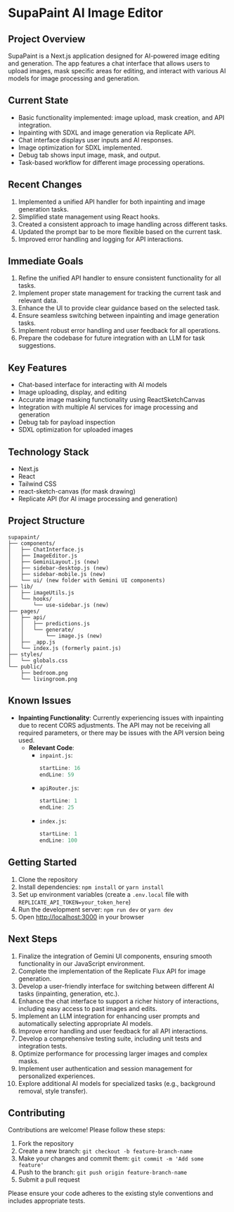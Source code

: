 # SupaPaint AI Image Editor

## Project Overview

SupaPaint is a Next.js application designed for AI-powered image editing and generation. The app features a chat interface that allows users to upload images, mask specific areas for editing, and interact with various AI models for image processing and generation.

## Current State

- Basic functionality implemented: image upload, mask creation, and API integration.
- Inpainting with SDXL and image generation via Replicate API.
- Chat interface displays user inputs and AI responses.
- Image optimization for SDXL implemented.
- Debug tab shows input image, mask, and output.
- Task-based workflow for different image processing operations.

## Recent Changes

1. Implemented a unified API handler for both inpainting and image generation tasks.
2. Simplified state management using React hooks.
3. Created a consistent approach to image handling across different tasks.
4. Updated the prompt bar to be more flexible based on the current task.
5. Improved error handling and logging for API interactions.

## Immediate Goals

1. Refine the unified API handler to ensure consistent functionality for all tasks.
2. Implement proper state management for tracking the current task and relevant data.
3. Enhance the UI to provide clear guidance based on the selected task.
4. Ensure seamless switching between inpainting and image generation tasks.
5. Implement robust error handling and user feedback for all operations.
6. Prepare the codebase for future integration with an LLM for task suggestions.

## Key Features

- Chat-based interface for interacting with AI models
- Image uploading, display, and editing
- Accurate image masking functionality using ReactSketchCanvas
- Integration with multiple AI services for image processing and generation
- Debug tab for payload inspection
- SDXL optimization for uploaded images

## Technology Stack

- Next.js
- React
- Tailwind CSS
- react-sketch-canvas (for mask drawing)
- Replicate API (for AI image processing and generation)

## Project Structure

```
supapaint/
├── components/
│   ├── ChatInterface.js
│   ├── ImageEditor.js
│   ├── GeminiLayout.js (new)
│   ├── sidebar-desktop.js (new)
│   ├── sidebar-mobile.js (new)
│   └── ui/ (new folder with Gemini UI components)
├── lib/
│   ├── imageUtils.js
│   └── hooks/
│       └── use-sidebar.js (new)
├── pages/
│   ├── api/
│   │   ├── predictions.js
│   │   └── generate/
│   │       └── image.js (new)
│   ├── _app.js
│   └── index.js (formerly paint.js)
├── styles/
│   └── globals.css
└── public/
    ├── bedroom.png
    └── livingroom.png
```

## Known Issues

- **Inpainting Functionality**: Currently experiencing issues with inpainting due to recent CORS adjustments. The API may not be receiving all required parameters, or there may be issues with the API version being used.
  - **Relevant Code**: 
    - `inpaint.js`: 
      ```javascript:pages/api/edit/inpaint.js
      startLine: 16
      endLine: 59
      ```
    - `apiRouter.js`: 
      ```javascript:lib/apiRouter.js
      startLine: 1
      endLine: 25
      ```
    - `index.js`: 
      ```javascript:pages/index.js
      startLine: 1
      endLine: 100
      ```

## Getting Started

1. Clone the repository
2. Install dependencies: `npm install` or `yarn install`
3. Set up environment variables (create a `.env.local` file with `REPLICATE_API_TOKEN=your_token_here`)
4. Run the development server: `npm run dev` or `yarn dev`
5. Open [http://localhost:3000](http://localhost:3000) in your browser

## Next Steps

1. Finalize the integration of Gemini UI components, ensuring smooth functionality in our JavaScript environment.
2. Complete the implementation of the Replicate Flux API for image generation.
3. Develop a user-friendly interface for switching between different AI tasks (inpainting, generation, etc.).
4. Enhance the chat interface to support a richer history of interactions, including easy access to past images and edits.
5. Implement an LLM integration for enhancing user prompts and automatically selecting appropriate AI models.
6. Improve error handling and user feedback for all API interactions.
7. Develop a comprehensive testing suite, including unit tests and integration tests.
8. Optimize performance for processing larger images and complex masks.
9. Implement user authentication and session management for personalized experiences.
10. Explore additional AI models for specialized tasks (e.g., background removal, style transfer).

## Contributing

Contributions are welcome! Please follow these steps:

1. Fork the repository
2. Create a new branch: `git checkout -b feature-branch-name`
3. Make your changes and commit them: `git commit -m 'Add some feature'`
4. Push to the branch: `git push origin feature-branch-name`
5. Submit a pull request

Please ensure your code adheres to the existing style conventions and includes appropriate tests.
